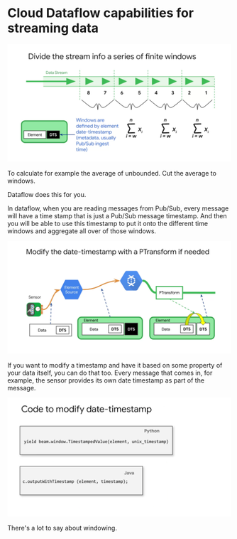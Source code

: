 # Cloud Dataflow capabilities for streaming data

![alt text](./imgs//w1/img10.png "Image")

To calculate for example the average of unbounded.
Cut the average to windows.

Dataflow does this for you.

In dataflow, when you are reading messages from Pub/Sub,
every message will have a time stamp that is just a Pub/Sub message timestamp.
And then you will be able to use this timestamp
to put it onto the different time windows and aggregate all over of those windows. 


![alt text](./imgs//w1/img11.png "Image")

If you want to modify a timestamp and
have it based on some property of your data itself, you can do that too.
Every message that comes in, for example,
the sensor provides its own date timestamp as part of the message. 

![alt text](./imgs//w1/img12.png "Image")

There's a lot to say about windowing.